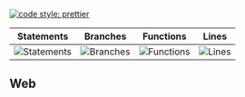 [![code style: prettier](https://img.shields.io/badge/code_style-prettier-ff69b4.svg?style=flat-square)](https://github.com/prettier/prettier)

| Statements                                    | Branches                                  | Functions                                   | Lines                               |
| --------------------------------------------- | ----------------------------------------- | ------------------------------------------- | ----------------------------------- |
| ![Statements](https://img.shields.io/badge/Coverage-31.24%25-red.svg 'Make me better!') | ![Branches](https://img.shields.io/badge/Coverage-22.28%25-red.svg 'Make me better!') | ![Functions](https://img.shields.io/badge/Coverage-17.53%25-red.svg 'Make me better!') | ![Lines](https://img.shields.io/badge/Coverage-31.26%25-red.svg 'Make me better!') |

## Web
